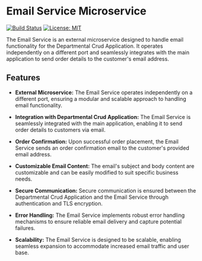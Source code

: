 # Email Service Microservice

[![Build Status](https://travis-ci.org/YourUsername/EmailService.svg?branch=master)](https://travis-ci.org/YourUsername/EmailService)
[![License: MIT](https://img.shields.io/badge/License-MIT-yellow.svg)](https://opensource.org/licenses/MIT)

The Email Service is an external microservice designed to handle email functionality for the Departmental Crud Application. It operates independently on a different port and seamlessly integrates with the main application to send order details to the customer's email address.

## Features

- **External Microservice:** The Email Service operates independently on a different port, ensuring a modular and scalable approach to handling email functionality.

- **Integration with Departmental Crud Application:** The Email Service is seamlessly integrated with the main application, enabling it to send order details to customers via email.

- **Order Confirmation:** Upon successful order placement, the Email Service sends an order confirmation email to the customer's provided email address.

- **Customizable Email Content:** The email's subject and body content are customizable and can be easily modified to suit specific business needs.

- **Secure Communication:** Secure communication is ensured between the Departmental Crud Application and the Email Service through authentication and TLS encryption.

- **Error Handling:** The Email Service implements robust error handling mechanisms to ensure reliable email delivery and capture potential failures.

- **Scalability:** The Email Service is designed to be scalable, enabling seamless expansion to accommodate increased email traffic and user base.

